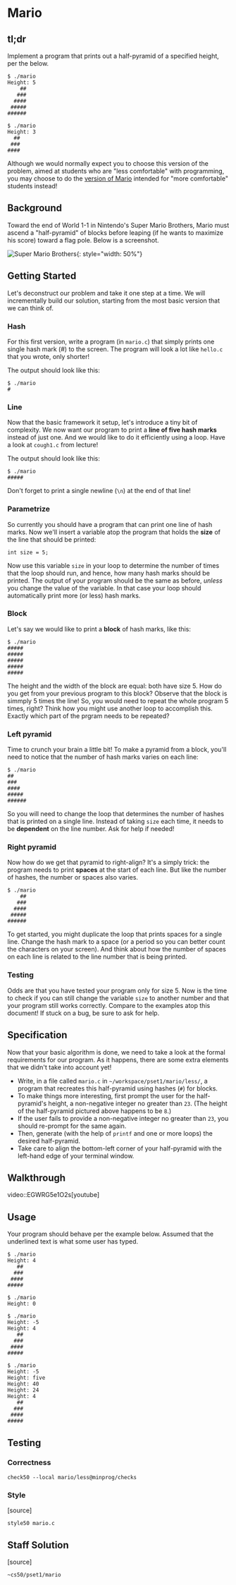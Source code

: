 # Mario

## tl;dr

Implement a program that prints out a half-pyramid of a specified height, per the below.

~~~~
$ ./mario
Height: 5
    ##
   ###
  ####
 #####
######

$ ./mario
Height: 3
  ##
 ###
####
~~~~

Although we would normally expect you to choose this version of the problem, aimed at students who are "less comfortable" with programming, you may choose to do the [version of Mario](/problems/mario-more) intended for "more comfortable" students instead!

## Background

Toward the end of World 1-1 in Nintendo's Super Mario Brothers, Mario must ascend a "half-pyramid" of blocks before leaping (if he wants to maximize his score) toward a flag pole. Below is a screenshot.

![Super Mario Brothers](pyramid.png){: style="width: 50%"}

## Getting Started

Let's deconstruct our problem and take it one step at a time. We will incrementally build our solution, starting from the most basic version that we can think of.

### Hash

For this first version, write a program (in `mario.c`) that simply prints one single hash mark (#) to the screen. The program will look a lot like `hello.c` that you wrote, only shorter!

The output should look like this:

~~~~
$ ./mario
#
~~~~

### Line

Now that the basic framework it setup, let's introduce a tiny bit of complexity. We now want our program to print a **line of five hash marks** instead of just one. And we would like to do it efficiently using a loop. Have a look at `cough1.c` from lecture!

The output should look like this:

~~~~
$ ./mario
#####
~~~~

Don't forget to print a single newline (`\n`) at the end of that line!

### Parametrize

So currently you should have a program that can print one line of hash marks. Now we'll insert a variable atop the program that holds the **size** of the line that should be printed:

	int size = 5;

Now use this variable `size` in your loop to determine the number of times that the loop should run, and hence, how many hash marks should be printed. The output of your program should be the same as before, *unless* you change the value of the variable. In that case your loop should automatically print more (or less) hash marks.

### Block

Let's say we would like to print a **block** of hash marks, like this:

~~~~
$ ./mario
#####
#####
#####
#####
#####
~~~~

The height and the width of the block are equal: both have size 5. How do you get from your previous program to this block? Observe that the block is simmply 5 times the line! So, you would need to repeat the whole program 5 times, right? Think how you might use another loop to accomplish this. Exactly which part of the prgram needs to be repeated?

### Left pyramid

Time to crunch your brain a little bit! To make a pyramid from a block, you'll need to notice that the number of hash marks varies on each line:

~~~~
$ ./mario
##
###
####
#####
######
~~~~

So you will need to change the loop that determines the number of hashes that is printed on a single line. Instead of taking `size` each time, it needs to be **dependent** on the line number. Ask for help if needed!

### Right pyramid

Now how do we get that pyramid to right-align? It's a simply trick: the program needs to print **spaces** at the start of each line. But like the number of hashes, the number or spaces also varies.

~~~~
$ ./mario
    ##
   ###
  ####
 #####
######
~~~~

To get started, you might duplicate the loop that prints spaces for a single line. Change the hash mark to a space (or a period so you can better count the characters on your screen). And think about how the number of spaces on each line is related to the line number that is being printed.


### Testing

Odds are that you have tested your program only for size 5. Now is the time to check if you can still change the variable `size` to another number and that your program still works correctly. Compare to the examples atop this document! If stuck on a bug, be sure to ask for help.


## Specification

Now that your basic algorithm is done, we need to take a look at the formal requirements for our program. As it happens, there are some extra elements that we didn't take into account yet!

* Write, in a file called `mario.c` in `~/workspace/pset1/mario/less/`, a program that recreates this half-pyramid using hashes (`#`) for blocks.
* To make things more interesting, first prompt the user for the half-pyramid's height, a non-negative integer no greater than `23`. (The height of the half-pyramid pictured above happens to be `8`.)
* If the user fails to provide a non-negative integer no greater than `23`, you should re-prompt for the same again.
* Then, generate (with the help of `printf` and one or more loops) the desired half-pyramid.
* Take care to align the bottom-left corner of your half-pyramid with the left-hand edge of your terminal window.

## Walkthrough

video::EGWRG5e1O2s[youtube]

## Usage

Your program should behave per the example below. Assumed that the underlined text is what some user has typed.

~~~~
$ ./mario
Height: 4
   ##
  ###
 ####
#####
~~~~

~~~~
$ ./mario
Height: 0
~~~~

~~~~
$ ./mario
Height: -5
Height: 4
   ##
  ###
 ####
#####
~~~~

~~~~
$ ./mario
Height: -5
Height: five
Height: 40
Height: 24
Height: 4
   ##
  ###
 ####
#####
~~~~

## Testing

### Correctness

~~~~
check50 --local mario/less@minprog/checks
~~~~

### Style

[source]
~~~~
style50 mario.c
~~~~

## Staff Solution

[source]
~~~~
~cs50/pset1/mario
~~~~

